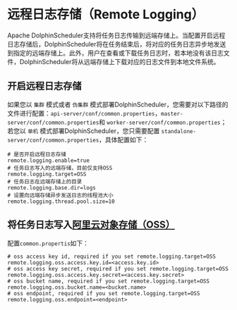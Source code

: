 # 远程日志存储（Remote Logging）

Apache DolphinScheduler支持将任务日志传输到远端存储上。当配置开启远程日志存储后，DolphinScheduler将在任务结束后，将对应的任务日志异步地发送到指定的远端存储上。此外，用户在查看或下载任务日志时，若本地没有该日志文件，DolphinScheduler将从远端存储上下载对应的日志文件到本地文件系统。

## 开启远程日志存储

如果您以 `集群` 模式或者 `伪集群` 模式部署DolphinScheduler，您需要对以下路径的文件进行配置：`api-server/conf/common.properties`，`master-server/conf/common.properties`和 `worker-server/conf/common.properties`；
若您以 `单机` 模式部署DolphinScheduler，您只需要配置 `standalone-server/conf/common.properties`，具体配置如下：

```properties
# 是否开启远程日志存储
remote.logging.enable=true
# 任务日志写入的远端存储，目前仅支持OSS
remote.logging.target=OSS
# 任务日志在远端存储上的目录
remote.logging.base.dir=logs
# 设置向远端存储异步发送日志的线程池大小
remote.logging.thread.pool.size=10
```

## 将任务日志写入[阿里云对象存储（OSS）](https://www.aliyun.com/product/oss)

配置`common.propertis`如下：

```properties
# oss access key id, required if you set remote.logging.target=OSS
remote.logging.oss.access.key.id=<access.key.id>
# oss access key secret, required if you set remote.logging.target=OSS
remote.logging.oss.access.key.secret=<access.key.secret>
# oss bucket name, required if you set remote.logging.target=OSS
remote.logging.oss.bucket.name=<bucket.name>
# oss endpoint, required if you set remote.logging.target=OSS
remote.logging.oss.endpoint=<endpoint>
```

